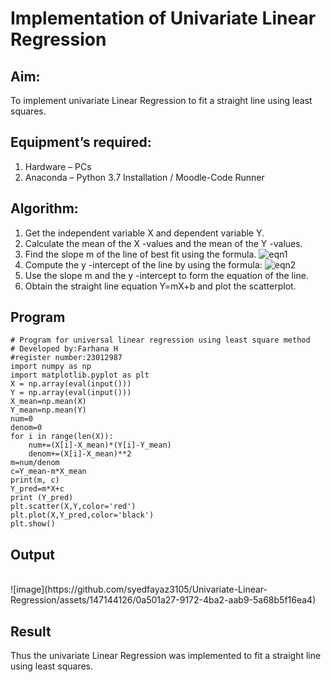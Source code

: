 # Implementation of Univariate Linear Regression
## Aim:
To implement univariate Linear Regression to fit a straight line using least squares.
## Equipment’s required:
1.	Hardware – PCs
2.	Anaconda – Python 3.7 Installation / Moodle-Code Runner
## Algorithm:
1.	Get the independent variable X and dependent variable Y.
2.	Calculate the mean of the X -values and the mean of the Y -values.
3.	Find the slope m of the line of best fit using the formula.
 ![eqn1](./eq1.jpg)
4.	Compute the y -intercept of the line by using the formula:
![eqn2](./eq2.jpg)  
5.	Use the slope m and the y -intercept to form the equation of the line.
6.	Obtain the straight line equation Y=mX+b and plot the scatterplot.
## Program
```
# Program for universal linear regression using least square method
# Developed by:Farhana H
#register number:23012987
import numpy as np
import matplotlib.pyplot as plt
X = np.array(eval(input()))
Y = np.array(eval(input()))
X_mean=np.mean(X)
Y_mean=np.mean(Y)
num=0
denom=0
for i in range(len(X)):
    num+=(X[i]-X_mean)*(Y[i]-Y_mean)
    denom+=(X[i]-X_mean)**2
m=num/denom
c=Y_mean-m*X_mean
print(m, c)
Y_pred=m*X+c
print (Y_pred)
plt.scatter(X,Y,color='red')
plt.plot(X,Y_pred,color='black')
plt.show()
```
## Output
</br>
![image](https://github.com/syedfayaz3105/Univariate-Linear-Regression/assets/147144126/0a501a27-9172-4ba2-aab9-5a68b5f16ea4)


## Result
Thus the univariate Linear Regression was implemented to fit a straight line using least squares.
